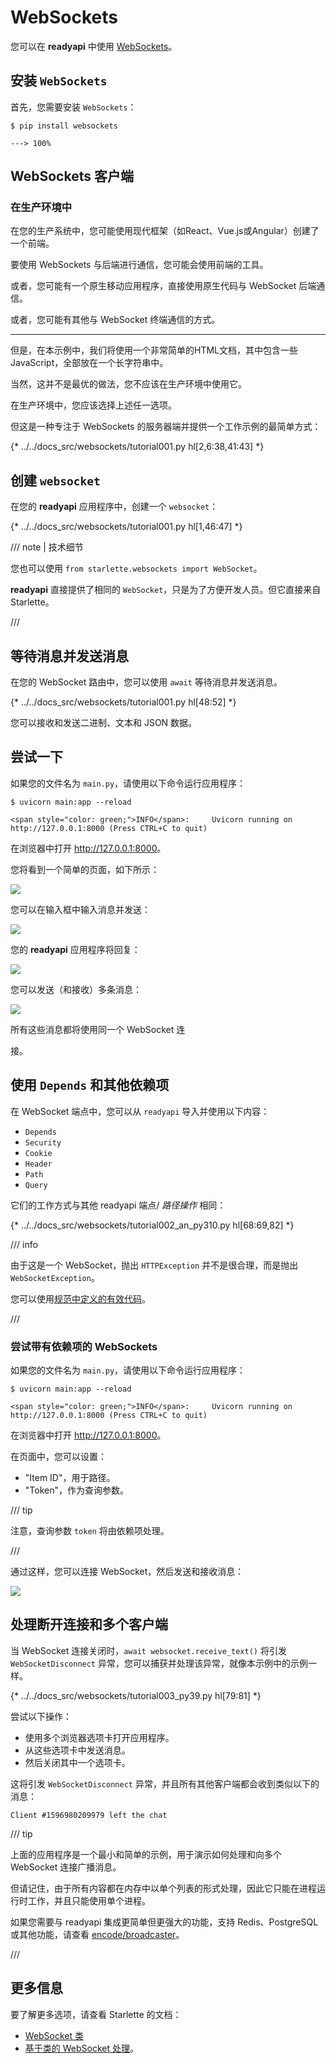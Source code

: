 # WebSockets

您可以在 **readyapi** 中使用 [WebSockets](https://developer.mozilla.org/en-US/docs/Web/API/WebSockets_API)。

## 安装 `WebSockets`

首先，您需要安装 `WebSockets`：

```console
$ pip install websockets

---> 100%
```

## WebSockets 客户端

### 在生产环境中

在您的生产系统中，您可能使用现代框架（如React、Vue.js或Angular）创建了一个前端。

要使用 WebSockets 与后端进行通信，您可能会使用前端的工具。

或者，您可能有一个原生移动应用程序，直接使用原生代码与 WebSocket 后端通信。

或者，您可能有其他与 WebSocket 终端通信的方式。

---

但是，在本示例中，我们将使用一个非常简单的HTML文档，其中包含一些JavaScript，全部放在一个长字符串中。

当然，这并不是最优的做法，您不应该在生产环境中使用它。

在生产环境中，您应该选择上述任一选项。

但这是一种专注于 WebSockets 的服务器端并提供一个工作示例的最简单方式：

{* ../../docs_src/websockets/tutorial001.py hl[2,6:38,41:43] *}

## 创建 `websocket`

在您的 **readyapi** 应用程序中，创建一个 `websocket`：

{* ../../docs_src/websockets/tutorial001.py hl[1,46:47] *}

/// note | 技术细节

您也可以使用 `from starlette.websockets import WebSocket`。

**readyapi** 直接提供了相同的 `WebSocket`，只是为了方便开发人员。但它直接来自 Starlette。

///

## 等待消息并发送消息

在您的 WebSocket 路由中，您可以使用 `await` 等待消息并发送消息。

{* ../../docs_src/websockets/tutorial001.py hl[48:52] *}

您可以接收和发送二进制、文本和 JSON 数据。

## 尝试一下

如果您的文件名为 `main.py`，请使用以下命令运行应用程序：

```console
$ uvicorn main:app --reload

<span style="color: green;">INFO</span>:     Uvicorn running on http://127.0.0.1:8000 (Press CTRL+C to quit)
```

在浏览器中打开 <a href="http://127.0.0.1:8000" class="external-link" target="_blank">http://127.0.0.1:8000</a>。

您将看到一个简单的页面，如下所示：

<img src="/img/tutorial/websockets/image01.png">

您可以在输入框中输入消息并发送：

<img src="/img/tutorial/websockets/image02.png">

您的 **readyapi** 应用程序将回复：

<img src="/img/tutorial/websockets/image03.png">

您可以发送（和接收）多条消息：

<img src="/img/tutorial/websockets/image04.png">

所有这些消息都将使用同一个 WebSocket 连

接。

## 使用 `Depends` 和其他依赖项

在 WebSocket 端点中，您可以从 `readyapi` 导入并使用以下内容：

* `Depends`
* `Security`
* `Cookie`
* `Header`
* `Path`
* `Query`

它们的工作方式与其他 readyapi 端点/ *路径操作* 相同：

{* ../../docs_src/websockets/tutorial002_an_py310.py hl[68:69,82] *}

/// info

由于这是一个 WebSocket，抛出 `HTTPException` 并不是很合理，而是抛出 `WebSocketException`。

您可以使用<a href="https://tools.ietf.org/html/rfc6455#section-7.4.1" class="external-link" target="_blank">规范中定义的有效代码</a>。

///

### 尝试带有依赖项的 WebSockets

如果您的文件名为 `main.py`，请使用以下命令运行应用程序：

```console
$ uvicorn main:app --reload

<span style="color: green;">INFO</span>:     Uvicorn running on http://127.0.0.1:8000 (Press CTRL+C to quit)
```

在浏览器中打开 <a href="http://127.0.0.1:8000" class="external-link" target="_blank">http://127.0.0.1:8000</a>。

在页面中，您可以设置：

* "Item ID"，用于路径。
* "Token"，作为查询参数。

/// tip

注意，查询参数 `token` 将由依赖项处理。

///

通过这样，您可以连接 WebSocket，然后发送和接收消息：

<img src="/img/tutorial/websockets/image05.png">

## 处理断开连接和多个客户端

当 WebSocket 连接关闭时，`await websocket.receive_text()` 将引发 `WebSocketDisconnect` 异常，您可以捕获并处理该异常，就像本示例中的示例一样。

{* ../../docs_src/websockets/tutorial003_py39.py hl[79:81] *}

尝试以下操作：

* 使用多个浏览器选项卡打开应用程序。
* 从这些选项卡中发送消息。
* 然后关闭其中一个选项卡。

这将引发 `WebSocketDisconnect` 异常，并且所有其他客户端都会收到类似以下的消息：

```
Client #1596980209979 left the chat
```

/// tip

上面的应用程序是一个最小和简单的示例，用于演示如何处理和向多个 WebSocket 连接广播消息。

但请记住，由于所有内容都在内存中以单个列表的形式处理，因此它只能在进程运行时工作，并且只能使用单个进程。

如果您需要与 readyapi 集成更简单但更强大的功能，支持 Redis、PostgreSQL 或其他功能，请查看 [encode/broadcaster](https://github.com/encode/broadcaster)。

///

## 更多信息

要了解更多选项，请查看 Starlette 的文档：

* [WebSocket 类](https://www.starlette.io/websockets/)
* [基于类的 WebSocket 处理](https://www.starlette.io/endpoints/#websocketendpoint)。
